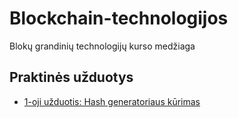# Blockchain-technologijos
Blokų grandinių technologijų kurso medžiaga

## Praktinės užduotys

- [1-oji užduotis: Hash generatoriaus kūrimas](https://github.com/blockchain-group/Blockchain-technologijos/blob/master/pratybos/1uzduotis-Hashavimas.md)
